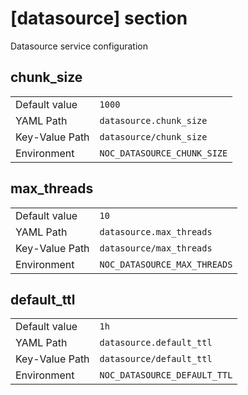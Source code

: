 # [datasource] section

Datasource service configuration

## chunk_size

|                |                             |
| -------------- | --------------------------- |
| Default value  | `1000`                      |
| YAML Path      | `datasource.chunk_size`     |
| Key-Value Path | `datasource/chunk_size`     |
| Environment    | `NOC_DATASOURCE_CHUNK_SIZE` |

## max_threads

|                |                              |
| -------------- | ---------------------------- |
| Default value  | `10`                         |
| YAML Path      | `datasource.max_threads`     |
| Key-Value Path | `datasource/max_threads`     |
| Environment    | `NOC_DATASOURCE_MAX_THREADS` |

## default_ttl

|                |                              |
| -------------- | ---------------------------- |
| Default value  | `1h`                         |
| YAML Path      | `datasource.default_ttl`     |
| Key-Value Path | `datasource/default_ttl`     |
| Environment    | `NOC_DATASOURCE_DEFAULT_TTL` |
